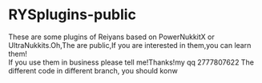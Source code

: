 # RYSplugins-public
These are some plugins of Reiyans based on PowerNukkitX or UltraNukkits.Oh,The are public,If you are interested in them,you can learn them!
<br>If you use them in business please tell me!Thanks!my qq 2777807622
The different code in different branch, you should konw
